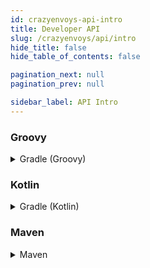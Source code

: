```yaml
---
id: crazyenvoys-api-intro
title: Developer API
slug: /crazyenvoys/api/intro
hide_title: false
hide_table_of_contents: false

pagination_next: null
pagination_prev: null

sidebar_label: API Intro
---
```

### Groovy
<details>
 <summary>
   Gradle (Groovy)
 </summary>

```gradle
repositories {
    maven {
        url = "https://repo.crazycrew.us/releases"
    }
}
```

```gradle
dependencies {
    compileOnly "com.badbones69.crazyenvoys:crazyenvoys-paper-api:1.7"
}
```
</details>

### Kotlin
<details>
 <summary>
   Gradle (Kotlin)
 </summary>

```gradle
repositories {
    maven("https://repo.crazycrew.us/releases")
}
```

```gradle
dependencies {
    compileOnly("com.badbones69.crazyenvoys", "crazyenvoys-paper-api", "1.7")
}
```
</details>

### Maven
<details>
 <summary>
   Maven
 </summary>

```xml
<repository>
  <id>crazycrew-releases</id>
  <url>https://repo.crazycrew.us/releases</url>
</repository>
```

```xml
<dependency>
  <groupId>com.badbones69.crazyenvoys</groupId>
  <artifactId>crazyenvoys-paper-api</artifactId>
  <version>1.7</version>
 </dependency>
```
</details>